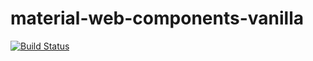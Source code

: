 # material-web-components-vanilla

[![Build Status](https://travis-ci.org/dolphinkiss/material-web-components-vanilla.svg?branch=master)](https://travis-ci.org/dolphinkiss/material-web-components-vanilla)